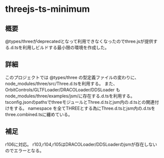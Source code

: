 # threejs-ts-minimum

## 概要

@types/threeがdeprecatedとなって利用できなくなったのでthree.jsが提供する.d.tsを利用しビルドする最小限の環境を作成した。

## 詳細

このプロジェクトでは @types/three の型定義ファイルの変わりに、node_modules/three/src/Three.d.tsを利用する。
また、OrbitControls/GLTFLoader/DRACOLoader/DDSLoader もnode_modules/three/examples/jsm/に存在する.d.tsを利用する。
tsconfig.jsonのpathsでthreeモジュールとThree.d.tsとjsm内の.d.tsとの関連付けをする。
namespace を全てTHREEとする為にThree.d.tsとjsm内の.d.tsをthree.combined.tsに纏めている。

## 補足

r106に対応。
r103,r104,r105はDRACOLoader/DDSLoaderのjsmが存在しないのでエラーとなる。

